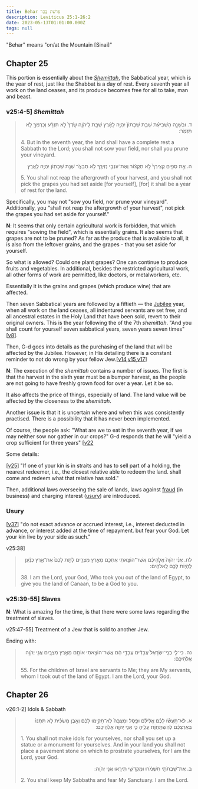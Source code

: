 ```yaml
---
title: Behar פרשׁת בְּהַ֥ר
description: Leviticus 25:1-26:2
date: 2023-05-13T01:01:00.000Z
tags: null
---
```


"Behar" means "on/at the Mountain [Sinai]"

## Chapter 25

This portion is essentially about the [_Shemittah_](https://www.chabad.org/library/article_cdo/aid/562016/jewish/Shemitah.htm), the Sabbatical year, which is the year of rest, just like the Shabbat is a day of rest. Every seventh year all work on the land ceases, and its produce becomes free for all to take, man and beast.

### v25:4-5] _Shemittah_

<blockquote>
<p dir="rtl">
ד. וּבַשָּׁנָ֣ה הַשְּׁבִיעִ֗ת שַׁבַּ֤ת שַׁבָּתוֹן֙ יִֽהְיֶ֣ה לָאָ֔רֶץ שַׁבָּ֖ת לַֽיהֹוָ֑ה שָֽׂדְךָ֙ לֹ֣א תִזְרָ֔ע וְכַרְמְךָ֖ לֹ֥א תִזְמֹֽר:
</p>
<p>
4. But in the seventh year, the land shall have a complete rest a Sabbath to the Lord; you shall not sow your field, nor shall you prune your vineyard.
</p>
<p dir="rtl">
ה. אֵ֣ת סְפִ֤יחַ קְצִֽירְךָ֙ לֹ֣א תִקְצ֔וֹר וְאֶת־עִנְּבֵ֥י נְזִירֶ֖ךָ לֹ֣א תִבְצֹ֑ר שְׁנַ֥ת שַׁבָּת֖וֹן יִֽהְיֶ֥ה לָאָֽרֶץ
</p>
<p>
5. You shall not reap the aftergrowth of your harvest, and you shall not pick the grapes you had set aside [for yourself], [for] it shall be a year of rest for the land.
</p>
</blockquote>

Specifically, you may not "sow you field, nor prune your vineyard". Additionally, you "shall not reap the aftergrowth of your harvest", not pick the grapes you had set aside for yourself."

<div class="note">

**N**: It seems that only certain agricultural work is forbidden, that which requires "sowing the field", which is essentially grains. It also seems that grapes are not to be pruned? As far as the produce that is available to all, it is also from the leftover grains, and the grapes - that you set aside for yourself.

So what is allowed? Could one plant grapes? One can continue to produce fruits and vegetables. In additional, besides the restricted agricultural work, all other forms of work are permitted, like doctors, or metalworkers, etc.

Essentially it is the grains and grapes (which produce wine) that are affected.

Then seven Sabbatical years are followed by a fiftieth &mdash; the [Jubilee](https://www.chabad.org/parshah/article_cdo/aid/4386805/jewish/10-Jubilee-Facts-to-Know.htm) year, when all work on the land ceases, all indentured servants are set free, and all ancestral estates in the Holy Land that have been sold, revert to their original owners. This is the year following the of the 7th _shemittah_. "And you shall count for yourself seven sabbatical years, seven years seven times" [[v8](https://www.sefaria.org/Leviticus.25.8?lang=bi&with=all&lang2=en)].

Then, G-d goes into details as the purchasing of the land that will be
affected by the Jubilee. However, in His detailing there is a constant reminder to not do wrong by your fellow Jew.[[v14](https://www.sefaria.org/Leviticus.25.14?lang=bi&with=all&lang2=en),[v15](https://www.sefaria.org/Leviticus.25.15?lang=bi&with=all&lang2=en),[v17](https://www.sefaria.org/Leviticus.25.17?lang=bi&with=all&lang2=en)]

**N**: The execution of the _shemittah_ contains a number of issues. The first is that the harvest in the sixth year must be a bumper harvest, as the people are not going to have freshly grown food for over a year. Let it be so.

It also affects the price of things, especially of land. The land value will be affected by the closeness to the _shemittah_.

Another issue is that it is uncertain where and when this was consistently practised. There is a possibility that it has never been implemented.

Of course, the people ask: "What are we to eat in the seventh year, if we may neither sow nor gather in our crops?" G-d responds that he will "yield a crop sufficient for three years" [[v22](https://www.sefaria.org/Leviticus.25.22?lang=bi&with=all&lang2=en)
</div>

Some details:

[[v25](https://www.sefaria.org/Leviticus.25.25?lang=bi&with=all&lang2=en)] "If one of your kin is in straits and has to sell part of a holding, the nearest redeemer, i.e., the closest relative able to redeem the land. shall come and redeem what that relative has sold."

Then, additional laws overseeing the sale of lands, laws against [fraud](https://www.chabad.org/library/article_cdo/aid/803455/jewish/Are-Jews-Allowed-to-Steal.htm) (in business) and charging interest ([usury](https://www.chabad.org/library/article_cdo/aid/4108763/jewish/Moneylending-and-Jewish-Law.htm)) are introduced.

### Usury

[[v37](https://www.sefaria.org/Leviticus.25.35-37?lang=bi&with=all&lang2=en)] "do not exact advance or accrued interest, i.e., interest deducted in advance, or interest added at the time of repayment. but fear your God. Let your kin live by your side as such."

v25:38]

<blockquote>
<p dir="rtl">
לח. אֲנִ֗י יְהֹוָה֙ אֱלֹ֣הֵיכֶ֔ם אֲשֶׁר־הוֹצֵ֥אתִי אֶתְכֶ֖ם מֵאֶ֣רֶץ מִצְרָ֑יִם לָתֵ֤ת לָכֶם֙ אֶת־אֶ֣רֶץ כְּנַ֔עַן לִֽהְי֥וֹת לָכֶ֖ם לֵֽאלֹהִֽים:
</p>
  <p>
38. I am the Lord, your God, Who took you out of the land of Egypt, to give you the land of Canaan, to be a God to you.
  </p>
</blockquote>

### v25:39-55] Slaves

**N**: What is amazing for the time, is that there were some laws regarding the treatment of slaves.

v25:47-55] Treatment of a Jew that is sold to another Jew.

Ending with:

<blockquote>
<p dir="rtl">
נה. כִּי־לִ֤י בְנֵֽי־יִשְׂרָאֵל֙ עֲבָדִ֔ים עֲבָדַ֣י הֵ֔ם אֲשֶׁר־הוֹצֵ֥אתִי אוֹתָ֖ם מֵאֶ֣רֶץ מִצְרָ֑יִם אֲנִ֖י יְהֹוָ֥ה אֱלֹֽהֵיכֶֽם:
</p>
  <p>
55. For the children of Israel are servants to Me; they are My servants, whom I took out of the land of Egypt. I am the Lord, your God.
  </p>
</blockquote>

## Chapter 26

v26:1-2] Idols & Sabbath

<blockquote>
<p dir="rtl">
א. לֹא־תַֽעֲשׂ֨וּ לָכֶ֜ם אֱלִילִ֗ם וּפֶ֤סֶל וּמַצֵּבָה֙ לֹֽא־תָקִ֣ימוּ לָכֶ֔ם וְאֶ֣בֶן מַשְׂכִּ֗ית לֹ֤א תִתְּנוּ֙ בְּאַרְצְכֶ֔ם לְהִשְׁתַּֽחֲוֹ֖ת עָלֶ֑יהָ כִּ֛י אֲנִ֥י יְהֹוָ֖ה אֱלֹֽהֵיכֶֽם:
</p><p>
1. You shall not make idols for yourselves, nor shall you set up a statue or a monument for yourselves. And in your land you shall not place a pavement stone on which to prostrate yourselves, for I am the Lord, your God.
<p dir="rtl">
ב. אֶת־שַׁבְּתֹתַ֣י תִּשְׁמֹ֔רוּ וּמִקְדָּשִׁ֖י תִּירָ֑אוּ אֲנִ֖י יְהֹוָֽה:
</p>
  <p>
2. You shall keep My Sabbaths and fear My Sanctuary. I am the Lord.
  </p>
</blockquote>
